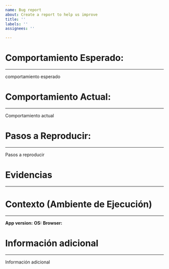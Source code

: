 ```yaml
---
name: Bug report
about: Create a report to help us improve
title: ''
labels: ''
assignees: ''

---
```


# **Comportamiento Esperado:**
--------------------------------------------------
comportamiento esperado
# **Comportamiento Actual:**
--------------------------------------------------
Comportamiento actual
# **Pasos a Reproducir:**
--------------------------------------------------
Pasos a reproducir
# **Evidencias**
--------------------------------------------------
# **Contexto (Ambiente de Ejecución)**
--------------------------------------------------
**App version:**
**OS:**
**Browser:**
# **Información adicional**
--------------------------------------------------
Información adicional
